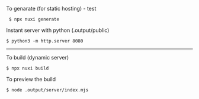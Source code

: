 To genarate (for static hosting) - test

```
 $ npx nuxi generate
```

Instant server with python (.output/public)

```
$ python3 -m http.server 8080
```

---

To build (dynamic server)

```
$ npx nuxi build
```

To preview the build

```
$ node .output/server/index.mjs
```
